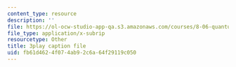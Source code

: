 ```yaml
---
content_type: resource
description: ''
file: https://ol-ocw-studio-app-qa.s3.amazonaws.com/courses/8-06-quantum-physics-iii-spring-2018/fb61d4624f074ab92c6a64f29119c050_p3NpyfNp78.srt
file_type: application/x-subrip
resourcetype: Other
title: 3play caption file
uid: fb61d462-4f07-4ab9-2c6a-64f29119c050
---
```

